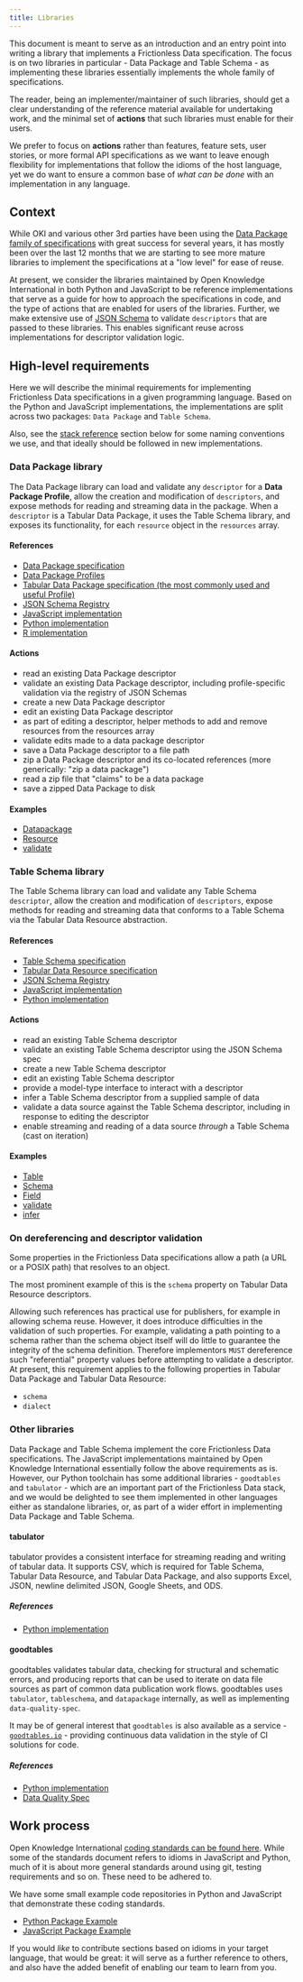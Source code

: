 ```yaml
---
title: Libraries
---
```


This document is meant to serve as an introduction and an entry point into writing a library that implements a Frictionless Data specification. The focus is on two libraries in particular - Data Package and Table Schema - as implementing these libraries essentially implements the whole family of specifications.

The reader, being an implementer/maintainer of such libraries, should get a clear understanding of the reference material available for undertaking work, and the minimal set of **actions** that such libraries must enable for their users.

We prefer to focus on **actions** rather than features, feature sets, user stories, or more formal API specifications as we want to leave enough flexibility for implementations that follow the idioms of the host language, yet we do want to ensure a common base of *what can be done* with an implementation in any language.

## Context

While OKI and various other 3rd parties have been using the [Data Package family of specifications](http://frictionlessdata.io/specs/) with great success for several years, it has mostly been over the last 12 months that we are starting to see more mature libraries to implement the specifications at a "low level" for ease of reuse.

At present, we consider the libraries maintained by Open Knowledge International in both Python and JavaScript to be reference implementations that serve as a guide for how to approach the specifications in code, and the type of actions that are enabled for users of the libraries. Further, we make extensive use of [JSON Schema](http://json-schema.org) to validate `descriptors` that are passed to these libraries. This enables significant reuse across implementations for descriptor validation logic.

## High-level requirements

Here we will describe the minimal requirements for implementing Frictionless Data specifications in a given programming language. Based on the Python and JavaScript implementations, the implementations are split across two packages: `Data Package` and `Table Schema`.

Also, see the [stack reference](https://github.com/frictionlessdata/stack/blob/master/README.md) section below for some naming conventions we use, and that ideally should be followed in new implementations.

### Data Package library

The Data Package library can load and validate any `descriptor` for a **Data Package Profile**, allow the creation and modification of `descriptors`, and expose methods for reading and streaming data in the package. When a `descriptor` is a Tabular Data Package, it uses the Table Schema library, and exposes its functionality, for each `resource` object in the `resources` array.

#### References

- [Data Package specification](http://frictionlessdata.io/specs/data-package/)
- [Data Package Profiles](http://frictionlessdata.io/specs/data-package/#profiles)
- [Tabular Data Package specification (the most commonly used and useful Profile)](http://frictionlessdata.io/specs/tabular-data-package/)
- [JSON Schema Registry](http://frictionlessdata.io/schemas/registry.json)
- [JavaScript implementation](https://github.com/frictionlessdata/datapackage-js)
- [Python implementation](https://github.com/frictionlessdata/datapackage-py)
- [R implementation](https://github.com/christophergandrud/dpmr)

#### Actions

- read an existing Data Package descriptor
- validate an existing Data Package descriptor, including profile-specific validation via the registry of JSON Schemas
- create a new Data Package descriptor
- edit an existing Data Package descriptor
- as part of editing a descriptor, helper methods to add and remove resources from the resources array
- validate edits made to a data package descriptor
- save a Data Package descriptor to a file path
- zip a Data Package descriptor and its co-located references (more generically: "zip a data package")
- read a zip file that "claims" to be a data package
- save a zipped Data Package to disk

#### Examples

- [Datapackage](https://github.com/frictionlessdata/datapackage-js/blob/master/src/package.js)
- [Resource](https://github.com/frictionlessdata/datapackage-js/blob/master/src/resource.js)
- [validate](https://github.com/frictionlessdata/datapackage-js/blob/master/src/validate.js)

### Table Schema library

The Table Schema library can load and validate any Table Schema `descriptor`, allow the creation and modification of `descriptors`, expose methods for reading and streaming data that conforms to a Table Schema via the Tabular Data Resource abstraction.

#### References

- [Table Schema specification](http://frictionlessdata.io/specs/table-schema/)
- [Tabular Data Resource specification](http://frictionlessdata.io/specs/tabular-data-resource/)
- [JSON Schema Registry](http://frictionlessdata.io/schemas/registry.json)
- [JavaScript implementation](https://github.com/frictionlessdata/tableschema-js)
- [Python implementation](https://github.com/frictionlessdata/tableschema-py)

#### Actions

- read an existing Table Schema descriptor
- validate an existing Table Schema descriptor using the JSON Schema spec
- create a new Table Schema descriptor
- edit an existing Table Schema descriptor
- provide a model-type interface to interact with a descriptor
- infer a Table Schema descriptor from a supplied sample of data
- validate a data source against the Table Schema descriptor, including in response to editing the descriptor
- enable streaming and reading of a data source *through* a Table Schema (cast on iteration)

#### Examples

- [Table](https://github.com/frictionlessdata/tableschema-py/blob/master/tableschema/table.py)
- [Schema](https://github.com/frictionlessdata/tableschema-py/blob/master/tableschema/schema.py)
- [Field](https://github.com/frictionlessdata/tableschema-py/blob/master/tableschema/field.py)
- [validate](https://github.com/frictionlessdata/tableschema-py/blob/master/tableschema/validate.py)
- [infer](https://github.com/frictionlessdata/tableschema-py/blob/master/tableschema/infer.py)

### On dereferencing and descriptor validation

Some properties in the Frictionless Data specifications allow a path (a URL or a POSIX path) that resolves to an object.

The most prominent example of this is the `schema` property on Tabular Data Resource descriptors.

Allowing such references has practical use for publishers, for example in allowing schema reuse. However, it does introduce difficulties in the validation of such properties. For example, validating a path pointing to a schema rather than the schema object itself will do little to guarantee the integrity of the schema definition. Therefore implementors `MUST` dereference such "referential" property values before attempting to validate a descriptor. At present, this requirement applies to the following properties in Tabular Data Package and Tabular Data Resource:

- `schema`
- `dialect`

### Other libraries

Data Package and Table Schema implement the core Frictionless Data specifications. The JavaScript implementations maintained by Open Knowledge International essentially follow the above requirements as is. However, our Python toolchain has some additional libraries - `goodtables` and `tabulator` - which are an important part of the Frictionless Data stack, and we would be delighted to see them implemented in other languages either as standalone libraries, or, as part of a wider effort in implementing Data Package and Table Schema.

#### tabulator

tabulator provides a consistent interface for streaming reading and writing of tabular data. It supports CSV, which is required for Table Schema, Tabular Data Resource, and Tabular Data Package, and also supports Excel, JSON, newline delimited JSON, Google Sheets, and ODS.

##### References

- [Python implementation](https://github.com/frictionlessdata/tabulator-py)

#### goodtables

goodtables validates tabular data, checking for structural and schematic errors, and producing reports that can be used to iterate on data file sources as part of common data publication work flows. goodtables uses `tabulator`, `tableschema`, and `datapackage` internally, as well as implementing `data-quality-spec`.

It may be of general interest that `goodtables` is also available as a service - [`goodtables.io`](https://goodtables.io) - providing continuous data validation in the style of CI solutions for code.

##### References

- [Python implementation](https://github.com/frictionlessdata/goodtables-py)
- [Data Quality Spec](https://github.com/frictionlessdata/data-quality-spec)

## Work process

Open Knowledge International [coding standards can be found here](https://github.com/okfn/coding-standards). While some of the standards document refers to idioms in JavaScript and Python, much of it is about more general standards around using git, testing requirements and so on. These need to be adhered to.

We have some small example code repositories in Python and JavaScript that demonstrate these coding standards.

- [Python Package Example](https://github.com/okfn/oki-py)
- [JavaScript Package Example](https://github.com/okfn/oki-js)

If you would *like* to contribute sections based on idioms in your target language, that would be great: it will serve as a further reference to others, and also have the added benefit of enabling our team to learn from you.
